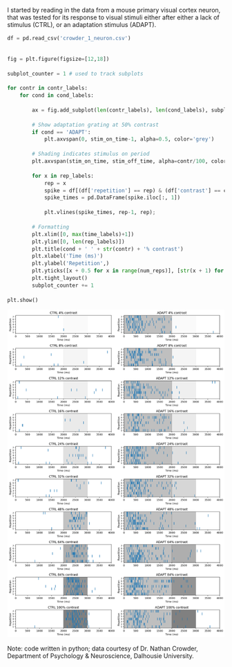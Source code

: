 I started by reading in the data from a mouse primary visual cortex neuron, that was tested for its response to visual stimuli either after either a lack of stimulus (CTRL), or an adaptation stimulus (ADAPT).

```python
df = pd.read_csv('crowder_1_neuron.csv')
```



```python

fig = plt.figure(figsize=[12,18])

subplot_counter = 1 # used to track subplots

for contr in contr_labels:
    for cond in cond_labels:

        ax = fig.add_subplot(len(contr_labels), len(cond_labels), subplot_counter)

        # Show adaptation grating at 50% contrast
        if cond == 'ADAPT':
            plt.axvspan(0, stim_on_time-1, alpha=0.5, color='grey')

        # Shading indicates stimulus on period
        plt.axvspan(stim_on_time, stim_off_time, alpha=contr/100, color='grey')

        for x in rep_labels:
            rep = x
            spike = df[(df['repetition'] == rep) & (df['contrast'] == contr) & (df['condition'] == cond) & (df['spike'] == 1)] 
            spike_times = pd.DataFrame(spike.iloc[:, 1])

            plt.vlines(spike_times, rep-1, rep);

        # Formatting
        plt.xlim([0, max(time_labels)+1])
        plt.ylim([0, len(rep_labels)])
        plt.title(cond + ' ' + str(contr) + '% contrast')
        plt.xlabel('Time (ms)')
        plt.ylabel('Repetition',)
        plt.yticks([x + 0.5 for x in range(num_reps)], [str(x + 1) for x in range(num_reps)], size=8) 
        plt.tight_layout()
        subplot_counter += 1
        
plt.show()

```
<img src="Raster-plots.png" width="640" />

Note: code written in python; data courtesy of Dr. Nathan Crowder, Department of Psychology & Neuroscience, Dalhousie University.
